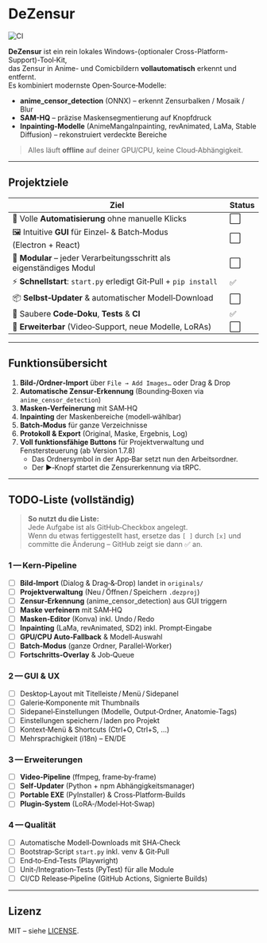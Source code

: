 # DeZensur
![CI](https://github.com/Lumorn/DeZensur/actions/workflows/ci.yml/badge.svg)

**DeZensur** ist ein rein lokales Windows-(optionaler Cross-Platform-Support)-Tool‑Kit,  
das Zensur in Anime- und Comicbildern **vollautomatisch** erkennt und entfernt.  
Es kombiniert modernste Open‑Source‑Modelle:

* **anime_censor_detection** (ONNX) – erkennt Zensurbalken / Mosaik / Blur  
* **SAM-HQ** – präzise Maskensegmentierung auf Knopfdruck  
* **Inpainting-Modelle** (AnimeMangaInpainting, revAnimated, LaMa, Stable Diffusion) – rekonstruiert verdeckte Bereiche

> Alles läuft **offline** auf deiner GPU/CPU, keine Cloud‑Abhängigkeit.

---

## Projektziele

| Ziel | Status |
|------|--------|
| 🔄 Volle **Automatisierung** ohne manuelle Klicks | ⬜ |
| 🖼️ Intuitive **GUI** für Einzel‑ & Batch‑Modus (Electron + React) | ⬜ |
| 🧩 **Modular** – jeder Verarbeitungsschritt als eigenständiges Modul | ⬜ |
| ⚡ **Schnellstart**: `start.py` erledigt Git‑Pull + `pip install` | ✅ |
| 📦 **Selbst‑Updater** & automatischer Modell‑Download | ⬜ |
| 📝 Saubere **Code‑Doku**, **Tests** & **CI** | ✅ |
| 🧪 **Erweiterbar** (Video‑Support, neue Modelle, LoRAs) | ⬜ |

---

## Funktionsübersicht

1. **Bild-/Ordner‑Import** über `File → Add Images…` oder Drag & Drop  
2. **Automatische Zensur‑Erkennung** (Bounding‑Boxen via `anime_censor_detection`)  
3. **Masken‑Verfeinerung** mit SAM‑HQ  
4. **Inpainting** der Maskenbereiche (modell‑wählbar)  
5. **Batch‑Modus** für ganze Verzeichnisse  
6. **Protokoll & Export** (Original, Maske, Ergebnis, Log)  
7. **Voll funktionsfähige Buttons** für Projektverwaltung und Fenstersteuerung (ab Version 1.7.8)  
   - Das Ordnersymbol in der App‑Bar setzt nun den Arbeitsordner.  
   - Der ▶‑Knopf startet die Zensurerkennung via tRPC.  

---

## TODO‑Liste (vollständig)

> **So nutzt du die Liste:**  
> Jede Aufgabe ist als GitHub‑Checkbox angelegt.  
> Wenn du etwas fertiggestellt hast, ersetze das `[ ]` durch `[x]` und committe die Änderung – GitHub zeigt sie dann ✅ an.

### 1 — Kern‑Pipeline
- [ ] **Bild‑Import** (Dialog & Drag‑&‑Drop) landet in `originals/`
- [ ] **Projektverwaltung** (Neu / Öffnen / Speichern `.dezproj`)
- [ ] **Zensur‑Erkennung** (anime_censor_detection) aus GUI triggern
- [ ] **Maske verfeinern** mit SAM‑HQ
- [ ] **Masken‑Editor** (Konva) inkl. Undo / Redo
- [ ] **Inpainting** (LaMa, revAnimated, SD2) inkl. Prompt‑Eingabe
- [ ] **GPU/CPU Auto‑Fallback** & Modell‑Auswahl
- [ ] **Batch‑Modus** (ganze Ordner, Parallel‑Worker)
- [ ] **Fortschritts‑Overlay** & Job‑Queue

### 2 — GUI & UX
- [ ] Desktop‑Layout mit Titelleiste / Menü / Sidepanel
- [ ] Galerie‑Komponente mit Thumbnails
- [ ] Sidepanel‑Einstellungen (Modelle, Output‑Ordner, Anatomie‑Tags)
- [ ] Einstellungen speichern / laden pro Projekt
- [ ] Kontext‑Menü & Shortcuts (Ctrl+O, Ctrl+S, …)
- [ ] Mehrsprachigkeit (i18n) – EN/DE

### 3 — Erweiterungen
- [ ] **Video‑Pipeline** (ffmpeg, frame‑by‑frame)
- [ ] **Self‑Updater** (Python + npm Abhängigkeitsmanager)
- [ ] **Portable EXE** (PyInstaller) & Cross‑Platform‑Builds
- [ ] **Plugin‑System** (LoRA‑/Model‑Hot‑Swap)

### 4 — Qualität
- [ ] Automatische Modell‑Downloads mit SHA‑Check
- [ ] Bootstrap‑Script `start.py` inkl. venv & Git‑Pull
- [ ] End‑to‑End‑Tests (Playwright)
- [ ] Unit‑/Integration‑Tests (PyTest) für alle Module
- [ ] CI/CD Release‑Pipeline (GitHub Actions, Signierte Builds)

---

## Lizenz
MIT – siehe [LICENSE](LICENSE).
